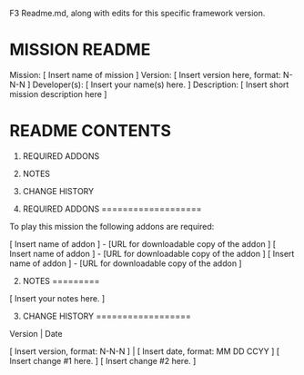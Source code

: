 F3 Readme.md, along with edits for this specific framework version.

MISSION README
==============

Mission: [ Insert name of mission ]
Version: [ Insert version here, format: N-N-N ]
Developer(s): [ Insert your name(s) here. ]
Description: [ Insert short mission description here ]



README CONTENTS
===============

01. REQUIRED ADDONS
02. NOTES
03. CHANGE HISTORY

01. REQUIRED ADDONS
===================

To play this mission the following addons are required:

[ Insert name of addon ] - [URL for downloadable copy of the addon ]
[ Insert name of addon ] - [URL for downloadable copy of the addon ]
[ Insert name of addon ] - [URL for downloadable copy of the addon ]


02. NOTES
=========

[ Insert your notes here. ]



03. CHANGE HISTORY
==================

Version | Date

[ Insert version, format: N-N-N ] | [ Insert date, format: MM DD CCYY ]
[ Insert change #1 here. ]
[ Insert change #2 here. ]

